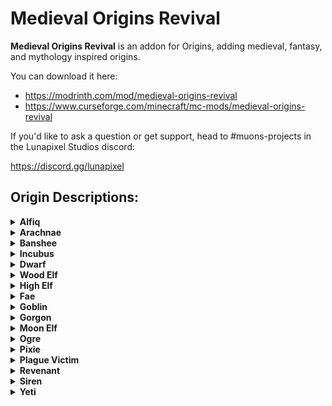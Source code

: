 # Medieval Origins Revival 
**Medieval Origins Revival** is an addon for Origins, adding medieval, fantasy, and mythology inspired origins. 

You can download it here:
- https://modrinth.com/mod/medieval-origins-revival
- https://www.curseforge.com/minecraft/mc-mods/medieval-origins-revival

If you'd like to ask a question or get support, head to #muons-projects in the Lunapixel Studios discord:

https://discord.gg/lunapixel

## Origin Descriptions:
<details>
<summary><strong>Alfiq</strong></summary>

**Description:**
> **Notable Changes:**  
> *+ Unarmed Bonus*  
> *+ Unique Movement*  
> *• Carnivore*  
> *- Defense*  
> Alfiq are a cunning species of anthropomorphic felines with sharp claws and excellent agility. Their roads often lead to warm sands.

**Powers:**

- **Clawed:**
  > Alfiq have razor sharp retractable claws; they deal extra damage with empty paws, and can climb up and cling to steep surfaces (Can be toggled).

- **Crepuscular:**
  > Near sunset and sunrise, Alfiq will move and attack much more quickly. At other times, they are lethargic and slightly slower.

- **On Your Feet:**
  > If you ever fall from a height where you would take 5 hearts or more of damage, they instead take no damage at all.

- **Pickpocket:**
  > Right click the back of a villager while crouching with empty paws for a chance to steal some emeralds. Or get caught. Rumor has it you may be able to steal from other players.

- **Pounce:**
  > After briefly crouching without moving to charge up, an Alfiq can leap forward a great distance. Striking an enemy during the pounce deals bonus damage.

- **Poor Grip:**
  > Alfiq have reduced breaking speed with tools and reduced damage with handled weapons like swords and axes.

- **Agile Preference:**
  > Alfiq prefer to wear only light armors for ease of movement. Heavier armors can be worn without penalty with an enchantment.

- **Meow:**
  > (No description provided)

</details>

<details>
<summary><strong>Arachnae</strong></summary>

**Description:**
> **Notable Changes:**  
> *+ Poison, Crowd Control*  
> *+ Wall Climbing*  
> *• Carnivore*  
> *- Hunger, Armor*  
> A grotesque amalgamation of spider and human, with venomous fangs and bristled feet yet the ability to walk upright and wield weaponry.

**Powers:**

- **Bottomless Stomach:**
  > Arachnae require a larger quantity of food to stay alive.

- **Brittle:**
  > The Arachnae's chitinous exoskeleton makes it difficult to move if wearing armor heavier than iron. This can be prevented with an enchantment.

- **Climber:**
  > The fine bristles on the Arachnae's legs allow them to climb up walls.

- **Fragile:**
  > The Arachnae's exoskeleton is more vulnerable to damage. They have slightly less health than a regular human.

- **Many Eyes:**
  > The Arachnae's eight eyes are all adapted to darkness, and allow them to see clearly even with very little light.

- **Venomous Bite:**
  > Arachnae's fangs contain venom, and every attack has a chance to inflict poison.

- **Web Slinger:**
  > Arachnae can, on command, spin webs in which their opponents will be immobilized for a short while.

</details>
<details>
<summary><strong>Banshee</strong></summary>

**Description:**
> **Notable Changes:**  
> *+ Flight, Support, Phasing*  
> *- Defense*  
> *- Extreme changes, read first!*  
> Banshees are anguished spirits whose cries can shatter glass and drive people to madness. In myth, their presence is often considered an omen of death.

**Powers:**

- **Spectral:**
  > Banshees possess the ability to become intangible, moving freely throughout the physical realm while being unable to interact with it. This uses tremendous energy and cannot be activated while low on hunger.

- **Hexed:**
  > Banshees are shrouded in curses. Every time they are hit, there is a small chance that the attacker will be consigned to a fate of slow, agonizing death.

- **Immaterial:**
  > Banshees have half the health a living person would have.

- **Dimeritium Shackles:**
  > Magically suppressive metals, such as iron or silver, are completely intolerable to banshees.

- **Lunar Nexus:**
  > Banshees restore no hunger from food - their energy is only restored by direct moonlight. However, they cannot starve.

- **Preemptive Elegy:**
  > Banshee's shrieks forewarn death. They can unleash an earsplitting wail, pushing back nearby entities and summoning a small protective circle. Targets hit directly by the shriek will be disoriented.

- **Cursed Sigil:**
  > You deal increased damage when wielding a cursed weapon.

- **Cursed Ward:**
  > You resist additional damage for each piece of cursed armor worn.

</details>

<details>
<summary><strong>Incubus</strong></summary>

**Description:**
> **Notable Changes:**  
> *+ Nether Bonuses*  
> *• Fire-based*  
> *- Damaged by Water*  
> *- Weak in Overworld*  
> Incubi are evil servants of a dark power. They are powerful in their own realm, but in exchange for this they have given up their soul, and are weak to pure sources.

**Powers:**

- **Carnivore:**
  > An incubus' bloodlust is insatiable. If it isn't the flesh of an animal, it's worthless.

- **Demon Fire:**
  > Incubi are innately more potent with all fire magics, and can release a burst of flame at will. Scales with Fire Spell Power.

- **Hellborne:**
  > Fire feels like home - it deals no damage to Incubi and satiates them.

- **Hydrophobe:**
  > Water scalds Incubi, damaging them on contact.

- **Impure:**
  > Incubi take extra damage from Smite and reverted effects from healing and harming.

- **Realm Advantage:**
  > Incubi are not accustomed to dimensions where the sun shines and are weaker there, but they are considerably stronger in the Nether.

- **Unholy Deal:**
  > An incubus can exchange some of their life force for raw power for a short time. Triggered with Primary Active key.

</details>
<details>
<summary><strong>Dwarf</strong></summary>

**Description:**
> **Notable Changes:**  
> *+ Mining, Caving*  
> *• Short: 102cm/3'7"*  
> *- Sun sensitive*  
> *- Can't swim*  
> Dwarves are practical, stocky, and prideful. They excel at mining and living underground, but struggle with the daylight. Rock and stone, brother.

**Powers:**

- **Darkness Dweller:**
  > Direct sunlight will burn dwarven eyes, blinding them temporarily. Preventable with an enchantment or a gold helmet.

- **Dense:**
  > Dwarves are extremely heavy for their size; they sink rapidly in water.

- **Dwarven Tech:**
  > Dwarves are capable of mining stone without a pickaxe, and mine anything faster than others.

- **Stocky:**
  > Dwarves are just short enough to fit into a 1 meter tall tunnel (and almost as wide as one).

- **Nocturnal Eyes:**
  > Dwarves can focus to see clearly without needing any light source.

- **Potent Brew:**
  > Dwarves are notorious for their powerful drinks which would knock out someone twice their size. Activate to take a swig and fully restore health.

</details>

<details>
<summary><strong>Wood Elf</strong></summary>

**Description:**
> **Notable Changes:**  
> *+ Ranged Bonuses, Speed*  
> *• Stealthy, Vegetarian*  
> *- Melee Damage, Defense*  
> Wood Elves are a wise, long-lived race who live in harmony with the Earth. They are quick with a sword and bow and can outwit their enemies while among the trees.

**Powers:**

- **Natural Archer:**
  > Wood Elves spend their whole lives training with bows - their arrows are always more deadly.

- **Forest Vision:**
  > While in tall shrubbery or leaves, wood elves can crouch to gain night vision and become undetectable to nearby mobs.

- **Eagle Eyed:**
  > Wood Elves can track an enemy for a short time after damaging them, even when they aren't in view.

- **Focus:**
  > After charging for a few seconds, release an arrow at increased velocity, piercing enemies, flying further, and dealing more damage.

- **Elegant:**
  > Wood Elves have less health and are slowed by wearing heavy armor (This can be prevented with an enchantment).

- **Steward:**
  > Wood elves live off of and in harmony with the forest - They cannot digest meat.

- **Towering:**
  > Wood elves are slightly taller than the average human.

- **Graceful:**
  > Wood elves are not as powerful, but they are quick. Your attacks deal reduced damage but are slightly faster.

</details>
<details>
<summary><strong>High Elf</strong></summary>

**Description:**
> **Notable Changes:**  
> *+ Magic, Unique Abilities*  
> *- Physical Damage*  
> *- Defense*  
> High Elves are notoriously arrogant, though undeniably talented; elemental magics course strongly through their blood, though they are weaker with weaponry.

**Powers:**

- **Elegant:**
  > High Elves are slowed by wearing heavy armor (This can be prevented with an enchantment), and have less health.

- **Draw Essence:**
  > By holding different items, high elves can channel the object's energy to unleash various magics. Hover over each box to see details.

- **Fragile:**
  > A High Elf is not built for hand to hand combat. They are much more susceptible to physical damage, and have less health.

- **Mystic Affinity:**
  > High Elves are powerful and clever manipulators of arcane energy - they deal more magic damage and take less magic damage than other races.

- **Highborne:**
  > High Elves naturally have more mana than other races, and can channel the power of their elders to regenerate mana quickly.

- **Towering:**
  > High Elves are slender and slightly taller than the average human.

</details>

<details>
<summary><strong>Fae</strong></summary>

**Description:**
> **Notable Changes:**  
> *+ Hovering, Magic*  
> *• Short: 122cm/4'0"*  
> *- Loved by Mobs*  
> *- Defense*  
> Fae are short magical winged humanoids, regarded as spirits of nature and said to haunt forests and lead travelers' astray. They are equal parts mystic and trickster.

**Powers:**

- **Allure:**
  > Fae are naturally alluring. Mobs will pursue them from much further away than they would other creatures.

- **Diminutive:**
  > Fae are fairly short, most barely being taller than the average goblin.

- **Magical Suppression:**
  > Iron and silver inhibit fae powers. It is unbearable for them to wear it.

- **Levitation:**
  > Fae are light, winged creatures who can float effortlessly on the air. Press the primary active key to hover upward.

- **Magic Resistance:**
  > As magical creatures themselves, faes take less magic damage compared to other creatures.

- **Regeneration:**
  > Fae can channel magical energy and heal themselves quickly, at the cost of hunger.

</details>
<details>
<summary><strong>Goblin</strong></summary>

**Description:**
> **Notable Changes:**  
> *+ Gold Gear Bonuses*  
> *+ Luck, Speed*  
> *• Small: 92cm/3'3"*  
> *- Health, Defense*  
> Goblins are obsessed with gold and treasure and tend to find a little more loot wherever they look, but their small size leaves them vulnerable in combat.

**Powers:**

- **Cunning:**
  > Goblins are clever creatures, and know where to find more rare loot most others would miss.

- **Frail:**
  > Due to their small stature, goblins have less health and are more prone to damage.

- **Greedy:**
  > Goblins have a special relationship with treasure - they gain extra bonuses when using or wearing golden gear.

- **Careful Hoarder:**
  > Gold in a goblin's hands lasts for much longer than most others who are careless with it.

- **Nimble:**
  > Although short, goblins are quite fast, allowing them to outrun most stronger enemies instead of fighting.

- **Stunted:**
  > Goblins are very short, at less than half the height of a human.

</details>

<details>
<summary><strong>Gorgon</strong></summary>

**Description:**
> **Notable Changes:**  
> *+ Poison Damage, Immunity*  
> *+ Crowd Control*  
> *- Hydrophobe*  
> *- Unique weaknesses*  
> Gorgons are cursed creatures who were once human, with hair made of writhing snakes and a haunting visage said to petrify those who witness it.

**Powers:**

- **Hydrophobe:**
  > Gorgons cannot tolerate the purity of water and take damage from it.

- **To Stone:**
  > Gorgons were doomed to stay bound in dark caves and old dungeons. Being outside in daylight causes them to become petrified until night. Can be negated by wearing a helmet.

- **Silver Aversion:**
  > Gorgons are weak to the purity of silver - they cannot stand to wear it and take damage when wielding it. (Iron is also counted as silver)

- **Petrifying Gaze:**
  > Meet the eyes of any mob facing you, turning them to stone briefly. Does not work on bosses.

- **Poisoned Blood:**
  > Gorgons are immune to poison, and have a chance to spill their toxic blood onto nearby enemies when hit, poisoning them.

- **Revenge:**
  > Gorgons deal significantly increased damage at low health.

</details>
<details>
<summary><strong>Moon Elf</strong></summary>

**Description:**
> **Notable Changes:**  
> *+ Dagger Damage*  
> *+ Dextrous*  
> *• Stealthy, Doesn't Sleep*  
> *- Defense*  
> Moon Elves are mysterious, ethereal beings not of this world. They are named not for their homeland, but for the only thing their victims can see before their end.

**Powers:**

- **Foreign World:**
  > Try as they might, Moon Elves cannot sleep in the overworld.

- **To the Shadows:**
  > In the dark, Moon Elves can turn invisible by sneaking, and move a short distance while stealthed. When attacking from stealth, their first attack deals bonus damage and ends the invisibility. This deals extra damage if wielding a dagger.

- **Elegant:**
  > Moon Elves are slowed by wearing heavy armor. This can be prevented with an enchantment.

- **Ethereal:**
  > Moon Elves are thin and even slightly translucent, and their skin has a peculiar blue hue.

- **Fragile:**
  > Moon Elves have reduced health and take increased physical damage.

- **Moonlight Rogue:**
  > Moon Elves are most efficient wielding a light and easy to conceal weapon. They deal more damage with daggers and knives.

- **Nimble:**
  > With their quick reflexes, Moon Elves have a small chance to dodge any attack.

- **Towering:**
  > Moon Elves are about the same height as their distant relatives of the forest, making them slightly taller than humans.

</details>

<details>
<summary><strong>Ogre</strong></summary>

**Description:**
> **Notable Changes:**  
> *+ Axe Bonuses, Defense*  
> *• Massive: 268cm/9'5"*  
> *- Hunger, Speed*  
> Ogres are a large, short-tempered, and brutish subspecies of Orc. Their lumbering size and limited intelligence are made up for by their raw strength.

**Powers:**

- **Gargantuan:**
  > Ogres are massive, and can't fit through doors or even in many small structures.

- **Lead Belly:**
  > Ogres care little for what they eat. Food is food. They do not experience poison or hunger.

- **Ravenous:**
  > Ogres are almost never full; they need to eat near constantly to stay satisfied.

- **Ravager:**
  > Axes feel right in an Ogre's hand; this comfort allows them to swing with much more force.

- **Bloodlust:**
  > Ogres are known to unpredictably fly into a blinding rage, where they can stomp through a horde of foes quickly but can barely make out what's happening around them.

- **Sluggish:**
  > Ogres are slower than most, to conserve some of their energy despite their massive size.

- **Stocky:**
  > Ogres' thick skin and dense bones make them able to tank many more hits than others.

</details>
<details>
<summary><strong>Pixie</strong></summary>

**Description:**
> **Notable Changes:**  
> *+ Unique Flight, Odd*  
> *• Tiny: 22cm/9"*  
> *- Defense, Reputation*  
> Often considered harbingers of good fortune, but also tricky, untrustworthy agents of mischief. Pixies are whimsical and very, very small.

**Powers:**

- **Curse of Flight:**
  > Pixies cannot wear chestplates more substantial than leather, and cannot use other wings to fly differently.

- **Feather Footed:**
  > Pixies are so light, it is impossible for them to take fall damage.

- **On the Dusts:**
  > Pixies can fly and propel themselves forward and upward. Read the boxes next to this power for instructions on how to fly.

- **Shortcut:**
  > You can sit on top of another player's head by right-clicking them with empty hands.

- **Good Fortunes:**
  > Although pixies can be troublesome, they are also associated with good luck. When mining, they will occasionally get something valuable from plain stone.

- **Mischief Maketh Man:**
  > Pixies are capable of performing numerous mischievous acts which, if not always dangerous, are certainly loud.

- **Bitesize:**
  > Pixies are some of the smallest creatures to roam the land, rarely even reaching the average human's knee.

- **Soaked:**
  > Being as small as they are, water poses a significant threat to pixies. It hampers their movement and impairs their ability to fly.

- **Troublemaker:**
  > Villagers know pixies by the legends of trouble they cause, and will refuse to trade with them.

</details>

<details>
<summary><strong>Plague Victim</strong></summary>

**Description:**
> **Notable Changes:**  
> *+ Withering*  
> *• Unique playstyle*  
> *• Undead*  
> *- Defense, Reputation*  
> *- Difficult*  
> Disease-ridden half-dead creatures who can no longer be called human, cursed and trapped in eternal suffering as a result of a strange magical illness.

**Powers:**

- **Contagious:**
  > The Plagued are a horrifying sight. Villagers will refuse to trade with them out of fear.

- **Foul Aura:**
  > A horrifying magic swarms the victim, and slowly consumes the life of any living nearby.

- **Insomniac:**
  > Sleep is impossible for the Plagued, due to their unending agony.

- **Plague Immunity:**
  > Though the immense pain never ends, there is only so much tissue that can die. Carriers are immune to poison and wither.

- **Eternal Suffering:**
  > Once every 5 minutes, upon death, the Plagued are instead forcefully kept alive to prolong their torment.

- **Contagious Hex:**
  > Every time you strike, there is a chance to spread the infection.

- **Sensitive Skin:**
  > The Plagued are covered in welts and lesions upon the skin, tender and painful to touch. Its victims cannot wear armor for the pain it causes.

- **Skin and Bones:**
  > This illness drains the spirit, resulting in reduced health and speed.

</details>
<details>
<summary><strong>Revenant</strong></summary>

**Description:**
> **Notable Changes:**  
> *+ Summons*  
> *+ Illager Friendly*  
> *• Undead, Complex*  
> *- Reputation*  
> *- Living interactions*  
> Revenants are misfortunate souls who died gruesome and painful deaths, but inexplicably returned to life. As a result, they become obsessed with manipulating life and death in other creatures.

**Powers:**

- **Black Thumb:**
  > A Revenant cannot harvest any crops; they wilt at their deathly touch.

- **Disturbed:**
  > Experimenting in the forbidden warps the mind. Revenants cannot sleep, too scared to dream of what they wish they did not know.

- **Reaper's Ward:**
  > At will, a revenant can raise a circle of inert skeletons, acting as a temporary shield to protect them from danger and damage nearby enemies.

- **Putrid Communion:**
  > Through the unsettling act of consuming the flesh or bones of the undead, a revenant can empower their next summon of the same type.

- **Necrotic Curse:**
  > Revenants are immune to wither, and, like undead, they take extra damage from smite, receive inverted effects from harming and healing effects, and are immune to poison and regeneration effects.

- **Revenance:**
  > Revenants can reconstruct creatures of the night modified to do their own bidding. These act as pets, will follow and teleport, and skeletons can be equipped with any weapon. Strength of non-mounts scales with Soul Spell Power. Summon by activating while holding:  
  > **Skeleton:**  
  > - Mainhand: 4 bones  
  > **Skeleton Horse:**  
  > - Mainhand: 12 bones  
  > - Offhand: 1 saddle  
  > **Wither Skeleton:**  
  > - Mainhand: 12 bones  
  > - Offhand: 1 wither skull  
  > **Zombie:**  
  > - Mainhand: 4 flesh  
  > **Zombie Horse:**  
  > - Mainhand: 12 flesh  
  > - Offhand: 1 saddle

- **Chaotic Ally:**
  > Villagers will refuse to trade with revenants and iron golems will attack them on sight. However, they are accepted amongst the ranks of the Pillagers.

- **Essence Extraction:**
  > When hit, revenants slowly build up a power which allows them to siphon life from their enemies. This affects all creatures for better or worse, except summoned dead.

- **Unguarded:**
  > Obsessing over the spirit realm leaves revenants more open to attack in the physical realm. Most mobs deal more damage to them.

</details>

<details>
<summary><strong>Siren</strong></summary>

**Description:**
> **Notable Changes:**  
> *+ Water-Based, Utility*  
> *• Weaker on Land*  
> *- Vulnerable to Fire*  
> Sirens are said to be a type of Merfolk. They have an ensnaring aura and their irresistible beauty is said to be the downfall of many a foolish sailor.

**Powers:**

- **Amphibious:**
  > Sirens, being a subset of Mer, can survive in water, and swim with increased speed.

- **Flammable:**
  > Sirens and fire do not mix. Any contact with flames results in instant death. Be sure to watch your step in the nether!

- **Holy Water:**
  > Sirens have regenerative powers, which are at full force when they are in water.

- **Out of Your Depth:**
  > Although sirens can survive just fine on land, it is not their natural environment. As such, their regenerative abilities do not apply, and any damage taken can only be healed with potions.

- **Prone:**
  > While sirens can regenerate their bodies, they are weak to blunt force. Melee attacks do more damage to them.

- **Siren Song:**
  > Press the primary active key to make all mobs around you neutral until hit. Does not work on bosses or players.

- **Captivating:**
  > Press the secondary active key to gain favor with a villager and receive better trades.

- **Water Vision:**
  > Sirens have superior underwater vision compared to other creatures.

</details>
<details>
<summary><strong>Yeti</strong></summary>

**Description:**
> **Notable Changes:**  
> *+ Frost-Based, Tanky*  
> *• Large: 203cm/6'8"*  
> *- Heat Sensitive*  
> Thick-furred beasts from frosty woods, a Yeti's dominion over ice allows them to freeze foes, but they are especially vulnerable to fiery attacks.

**Powers:**

- **Flammable:**
  > Yetis are susceptible to fire damage due to their wintry nature.

- **Frigid Pulse:**
  > Yeti can entomb nearby foes in ice on command. Does not work in the nether or on bosses.

- **From Whence you Came:**
  > In icy biomes, yetis move faster and negate fall damage.

- **Frosty Breath:**
  > The frosty breath of the yeti slows any opponents that get close to them.

- **Thick Fur:**
  > In deserts, thick fur becomes a curse - it slows Yetis' movement and reduces health.

- **Titanic:**
  > Yetis have far more health than a regular human.

- **Unstoppable:**
  > Yetis are immune to the slowness effect.

- **Winter Body:**
  > Yetis are marginally taller than a regular human, and significantly wider.

</details>
